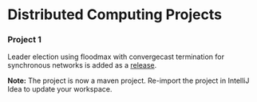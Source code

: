 # Distributed Computing Projects

### Project 1
Leader election using floodmax with convergecast termination for synchronous networks is added as a [release](https://github.com/Sharayu2554/FloodMax-DistributedComputing/releases/tag/project1).

**Note:** The project is now a maven project. Re-import the project in IntelliJ Idea to update your workspace.